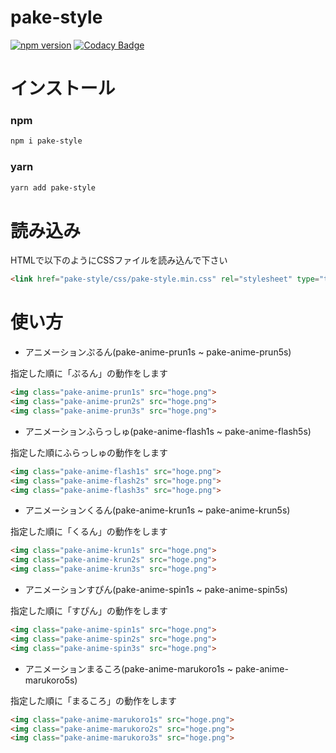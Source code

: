 # pake-style

[![npm version](https://badge.fury.io/js/pake-style.svg)](https://badge.fury.io/js/pake-style)
[![Codacy Badge](https://api.codacy.com/project/badge/Grade/1109d9f758154a6f9bc3050caa39b2d7)](https://www.codacy.com/app/ishi720/pake-style?utm_source=github.com&amp;utm_medium=referral&amp;utm_content=ishi720/pake-style&amp;utm_campaign=Badge_Grade)



# インストール

### npm

```bash
npm i pake-style 
```


### yarn

```bash
yarn add pake-style 
```

# 読み込み

HTMLで以下のようにCSSファイルを読み込んで下さい

```html
<link href="pake-style/css/pake-style.min.css" rel="stylesheet" type="text/css">
```

# 使い方

- アニメーションぷるん(pake-anime-prun1s ~ pake-anime-prun5s)

指定した順に「ぷるん」の動作をします

```html
<img class="pake-anime-prun1s" src="hoge.png">
<img class="pake-anime-prun2s" src="hoge.png">
<img class="pake-anime-prun3s" src="hoge.png">
```

- アニメーションふらっしゅ(pake-anime-flash1s ~ pake-anime-flash5s)

指定した順にふらっしゅの動作をします

```html
<img class="pake-anime-flash1s" src="hoge.png">
<img class="pake-anime-flash2s" src="hoge.png">
<img class="pake-anime-flash3s" src="hoge.png">
```

- アニメーションくるん(pake-anime-krun1s ~ pake-anime-krun5s)

指定した順に「くるん」の動作をします

```html
<img class="pake-anime-krun1s" src="hoge.png">
<img class="pake-anime-krun2s" src="hoge.png">
<img class="pake-anime-krun3s" src="hoge.png">
```


- アニメーションすぴん(pake-anime-spin1s ~ pake-anime-spin5s)

指定した順に「すぴん」の動作をします

```html
<img class="pake-anime-spin1s" src="hoge.png">
<img class="pake-anime-spin2s" src="hoge.png">
<img class="pake-anime-spin3s" src="hoge.png">
```

- アニメーションまるころ(pake-anime-marukoro1s ~ pake-anime-marukoro5s)

指定した順に「まるころ」の動作をします

```html
<img class="pake-anime-marukoro1s" src="hoge.png">
<img class="pake-anime-marukoro2s" src="hoge.png">
<img class="pake-anime-marukoro3s" src="hoge.png">
```



